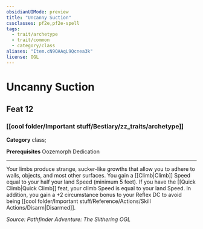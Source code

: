 ```yaml
---
obsidianUIMode: preview
title: "Uncanny Suction"
cssclasses: pf2e,pf2e-spell
tags:
  - trait/archetype
  - trait/common
  - category/class
aliases: "Item.cN9OAAqL9Qcnea3k"
license: OGL
---
```

# Uncanny Suction
## Feat 12
### [[cool folder/Important stuff/Bestiary/zz_traits/archetype]]

**Category** class; 



**Prerequisites** Oozemorph Dedication
* * *
Your limbs produce strange, sucker-like growths that allow you to adhere to walls, objects, and most other surfaces. You gain a [[Climb|Climb]] Speed equal to your half your land Speed (minimum 5 feet). If you have the [[Quick Climb|Quick Climb]] feat, your climb Speed is equal to your land Speed. In addition, you gain a +2 circumstance bonus to your Reflex DC to avoid being [[cool folder/Important stuff/Reference/Actions/Skill Actions/Disarm|Disarmed]].

*Source: Pathfinder Adventure: The Slithering*
*OGL*